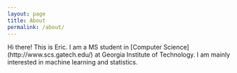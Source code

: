 ```yaml
---
layout: page
title: About
permalink: /about/
---
```

<p>
Hi there! This is Eric. I am a MS student in [Computer Science](http://www.scs.gatech.edu/) at Georgia Institute of Technology. I am mainly interested in machine learning and statistics.
</p>  
